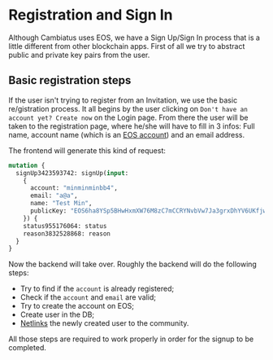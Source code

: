 # Registration and Sign In

Although Cambiatus uses EOS, we have a Sign Up/Sign In process that is a little different from other blockchain apps. First of all we try to abstract public and private key pairs from the user.

## Basic registration steps

If the user isn't trying to register from an Invitation, we use the basic re/gistration process. It all begins by the user clicking on `Don't have an account yet? Create now` on the Login page. From there the user will be taken to the registration page, where he/she will have to fill in 3 infos: Full name, account name (which is an [EOS account](integration/accounts.html)) and an email address. 

The frontend will generate this kind of request:

```graphql
mutation {
  signUp3423593742: signUp(input: 
    {
      account: "minminminbb4", 
      email: "a@a",
      name: "Test Min",
      publicKey: "EOS6ha8YSp5BHwHxmXW76M8zC7mCCRYNvbVw7Ja3grxDhYV6UKfjw"
    }) {
    status955176064: status
    reason3832528868: reason
  }
}
```

Now the backend will take over. Roughly the backend will do the following steps:

- Try to find if the `account` is already registered;
- Check if the `account` and `email` are valid;
- Try to create the account on EOS;
- Create user in the DB;
- [Netlinks](/features/networks.md) the newly created user to the community.

All those steps are required to work properly in order for the signup to be completed. 
